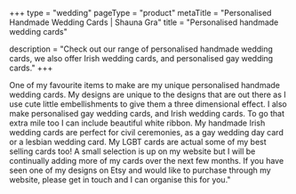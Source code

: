 +++
type = "wedding"
pageType = "product"
metaTitle = "Personalised Handmade Wedding Cards | Shauna Gra"
title = "Personalised handmade wedding cards"

description = "Check out our range of personalised handmade wedding cards, we also offer Irish wedding cards, and personalised gay wedding cards."
+++

One of my favourite items to make are my unique personalised handmade wedding cards. My designs are unique to the designs that are out there as I use cute little embellishments to give them a three dimensional effect. I also make personalised gay wedding cards, and Irish wedding cards. To go that extra mile too I can include beautiful white ribbon. My handmade Irish wedding cards are perfect for civil ceremonies, as a gay wedding day card or a lesbian wedding card. My LGBT cards are actual some of my best selling cards too! A small selection is up on my website but I will be continually adding more of my cards over the next few months. If you have seen one of my designs on Etsy and would like to purchase through my website, please get in touch and I can organise this for you."
